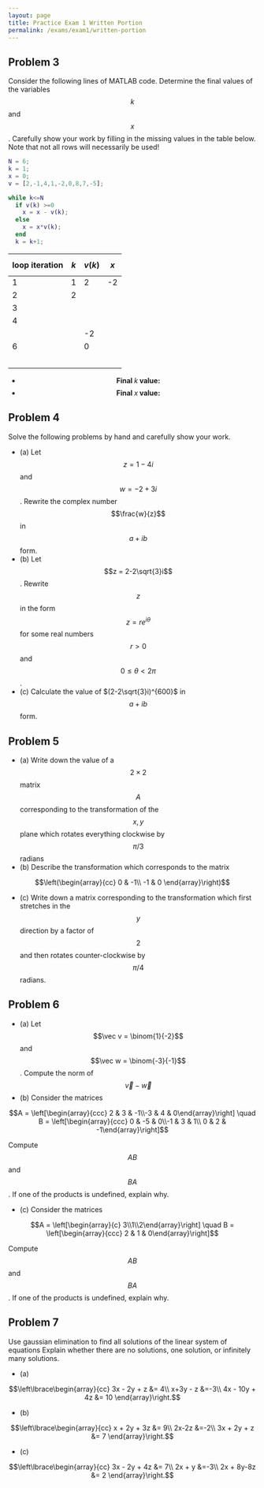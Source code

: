 ```yaml
---
layout: page
title: Practice Exam 1 Written Portion
permalink: /exams/exam1/written-portion
---
```


## Problem 3
Consider the following lines of MATLAB code.  Determine the final values of the variables $$k$$ and $$x$$.  Carefully show your work by filling in the missing values in the table below.  Note that not all rows will necessarily be used!

```Matlab
N = 6;
k = 1;
x = 0;
v = [2,-1,4,1,-2,0,8,7,-5];

while k<=N
  if v(k) >=0
    x = x - v(k);
  else
    x = x*v(k);
  end
  k = k+1;
```

| loop iteration | $$k$$ | $$v(k)$$ | $$x$$ |
| -------------- | ----- | -------- | ----- |
|        1       |   1   |     2    |  -2   |
|        2       |   2   |          |       |
|        3       |       |          |       |
|        4       |       |          |       |
|                |       |    -2    |       |
|        6       |       |     0    |       |
|                |       |          |       |
|                |       |          |       |
|                |       |          |       |
|                |       |          |       |
|                |       |          |       |


* $$\textbf{Final $k$ value:}$$
* $$\textbf{Final $x$ value:}$$

## Problem 4

Solve the following problems by hand and carefully show your work.

* (a) Let $$z=1-4i$$ and $$w=-2+3i$$.  Rewrite the complex number $$\frac{w}{z}$$ in $$a+ib$$ form.
* (b) Let $$z = 2-2\sqrt{3}i$$.  Rewrite $$z$$ in the form $$z = re^{i\theta}$$ for some real numbers $$r>0$$ and $$0\leq \theta < 2\pi$$.
* (c) Calculate the value of $(2-2\sqrt{3}i)^{600}$ in $$a + ib$$ form.

## Problem 5

* (a) Write down the value of a $$2\times 2$$ matrix $$A$$ corresponding to the transformation of the $$x,y$$ plane which rotates everything clockwise by $$\pi/3$$ radians 
* (b) Describe the transformation which corresponds to the matrix

$$\left(\begin{array}{cc}
 0 & -1\\
-1 &  0
\end{array}\right)$$

* (c) Write down a matrix corresponding to the transformation which first stretches in the $$y$$ direction by a factor of $$2$$ and then rotates counter-clockwise by $$\pi/4$$ radians.

## Problem 6

* (a) Let $$\vec v = \binom{1}{-2}$$ and $$\vec w = \binom{-3}{-1}$$.
Compute the norm of $$\vec v-\vec w$$
* (b) Consider the matrices

$$A = \left[\begin{array}{ccc} 2 & 3 & -1\\-3 & 4 & 0\end{array}\right]
\quad
B = \left[\begin{array}{ccc} 0 & -5 & 0\\-1 & 3 & 1\\ 0 & 2 & -1\end{array}\right]$$

Compute $$AB$$ and $$BA$$.  If one of the products is undefined, explain why.

* (c) Consider the matrices

$$A = \left[\begin{array}{c} 3\\1\\2\end{array}\right]
\quad
B = \left[\begin{array}{ccc} 2 & 1 & 0\end{array}\right]$$

Compute $$AB$$ and $$BA$$.  If one of the products is undefined, explain why.

## Problem 7

Use gaussian elimination to find all solutions of the linear system of equations
Explain whether there are no solutions, one solution, or infinitely many solutions.

* (a)

$$\left\lbrace\begin{array}{cc}
3x - 2y + z &= 4\\
 x+3y - z &=-3\\
4x - 10y + 4z &= 10
\end{array}\right.$$

* (b)

$$\left\lbrace\begin{array}{cc}
x + 2y + 3z &= 9\\
2x-2z &=-2\\
3x + 2y + z &= 7
\end{array}\right.$$

* (c)

$$\left\lbrace\begin{array}{cc}
3x - 2y + 4z &= 7\\
2x + y &=-3\\
2x + 8y-8z &= 2
\end{array}\right.$$






